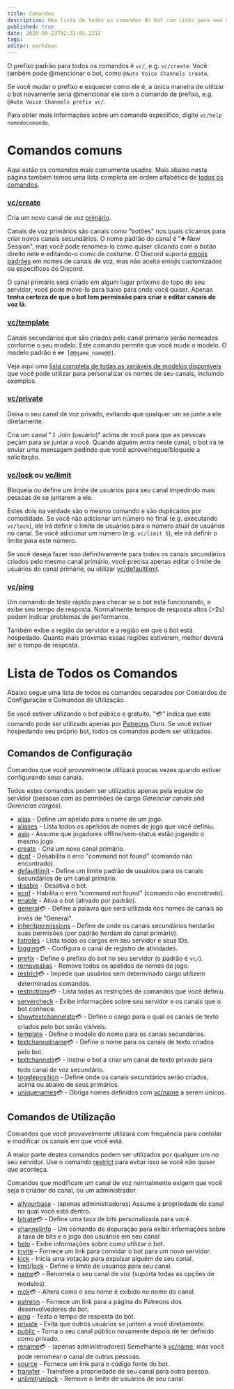 ```yaml
---
title: Comandos
description: Uma lista de todos os comandos do bot com links para uma documentação mais datalhada para cada um.
published: true
date: 2020-09-23T02:31:05.221Z
tags: 
editor: markdown
---
```


O prefixo padrão para todos os comandos é `vc/`, e.g. `vc/create`. Você também pode @mencionar o bot, como `@Auto Voice Channels create`.

Se você mudar o prefixo e esquecer como ele é, a única maneira de utilizar o bot novamente seria @mencionar ele com o comando de prefixo, e.g. `@Auto Voice Channels prefix vc/`.

Para obter mais informações sobre um comando específico, digite `vc/help nomedocomando`.


# Comandos comuns

Aqui estão os comandos mais comumente usados. Mais abaixo nesta página também temos uma lista completa em ordem alfabética de  [todos os comandos](/commands#list-of-all-commands).


### [vc/create](/commands/create)
Cria um novo canal de voz [primário](/how-it-works#primary-and-secondary-channels).

Canais de voz primários são canais como "botões" nos quais clicamos para criar novos canais secundários. O nome padrão do canal é "➕ New Session", mas você pode renomea-lo como quiser clicando com o botão direito nele e editando-o como de costume. O Discord suporta [emojis padrões](http://www.unicode.org/emoji/charts/full-emoji-list.html) em nomes de canais de voz, mas não aceita emojis customizados ou especificos do Discord.

O canal primário será criado em algum lugar próximo do topo do seu servidor, você pode move-lo para baixo para onde você quiser. Apenas **tenha certeza de que o bot tem permissão para criar e editar canais de voz lá.**


### [vc/template](/commands/template)
Canais secundários que são criados pelo canal primário serão nomeados conforme o seu modelo. Este comando permite que você mude o modelo. O modelo padrão é `## [@@game_name@@]`.

Veja aqui uma [lista completa de todas as variáveis de modelos disponíveis](/commands/template) que você pode utilizar para personalizar os nomes de seu canais, incluindo exemplos.


### [vc/private](/commands/private)
Deixa o seu canal de voz privado, evitando que qualquer um se junte a ele diretamente.

Cria um canal "⇩ Join (usuário)" acima de você para que as pessoas peçam para se juntar a você. Quando alguém entra neste canal, o bot irá te enviar uma mensagem pedindo que você aprove/negue/bloqueie a solicitação.


### [vc/lock](/commands/limit) ou [vc/limit](/commands/limit)
Bloqueia ou define um limite de usuários para seu canal impedindo mais pessoas de se juntarem a ele.

Estes dois na verdade são o mesmo comando e são duplicados por comodidade. Se você não adicionar um número no final (e.g. executando `vc/lock`), ele irá definir o limite de usuários para o número atual de usuários no canal. Se você adicionar um número (e.g. `vc/limit 5`), ele irá definir o limite para este número.

Se você deseja fazer isso definitivamente para todos os canais secundários criados pelo mesmo canal primário, você precisa apenas editar o limite de usuários do canal primário, ou utilizar [vc/defaultlimit](/commands/defaultlimit).


### [vc/ping](/commands/ping)
Um comando de teste rápido para checar se o bot está funcionando, e exibe seu tempo de resposta. Normalmente tempos de resposta altos (>2s) podem indicar problemas de performance.

Também exibe a região do servidor e a região em que o bot está hospedado. Quanto mais próximas essas regiões estiverem, melhor deverá ser o tempo de resposta.


# Lista de Todos os Comandos

Abaixo segue uma lista de todos os comandos separados por Comandos de Configuração e Comandos de Utilização.

Se você estiver utilizando o bot público e gratuito, "💳" indica que este comando pode ser utilizado apenas por [Patreons](https://patreon.com/pixaal) Ouro. Se você estiver hospedando seu próprio bot, todos os comandos podem ser utilizados.

## Comandos de Configuração

Comandos que você provavelmente utilizará poucas vezes quando estiver configurando seus canais.

Todos estes comandos podem ser utilizados apenas pela equipe do servidor (pessoas com as permisões de cargo *Gerenciar canais* and *Gerencias cargos*).

* [alias](/commands/alias) - Define um apelido para o nome de um jogo.
* [aliases](/commands/aliases) - Lista todos os apelidos de nomes de jogo que você definiu.
* [asip](/commands/asip) - Assume que jogadores offline/sem-status estão jogando o mesmo jogo.
* [create](/commands/create) - Cria um novo canal primário.
* [dcnf](/commands/dcnf) - Desabilita o erro "command not found" (comando não encontrado).
* [defaultlimit](/commands/defaultlimit) - Define um limite padrão de usuários para os canais secundários de um  canal primário.
* [disable](/commands/disable) - Desativa o bot.
* [ecnf](/commands/ecnf) - Habilita o erro "command not found" (comando não encontrado).
* [enable](/commands/enable) - Ativa o bot (ativado por padrão).
* [general](/commands/general)💳 - Define a palavra que será utilizada nos nomes de canais ao invés de "General".
* [inheritpermissions](/commands/inheritpermissions) - Define de onde os canais secundários herdarão suas permisões (por padrão herdam do canal primário).
* [listroles](/commands/listroles) - Lista todos os cargos em seu servidor e seus IDs.
* [logging](/commands/logging)💳 - Configura o canal de registro de atividades.
* [prefix](/commands/prefix) - Define o prefixo do bot no seu servidor (o padrão é `vc/`).
* [removealias](/commands/removealias) - Remove todos os apelidos de nomes de jogo.
* [restrict](/commands/restrict)💳 - Impede que usuários sem determinado cargo utilizem determinados comandos.
* [restrictions](/commands/restrictions)💳 - Lista todas as restrições de comandos que você definiu.
* [servercheck](/commands/servercheck) - Exibe informações sobre seu servidor e os canais que o bot conhece.
* [showtextchannelsto](/commands/showtextchannelsto)💳 - Define o cargo para o qual os canais de texto criados pelo bot serão visíveis.
* [template](/commands/template) - Define o modelo do nome para os canais secundários.
* [textchannelname](/commands/textchannelname)💳 - Define o nome para os canais de texto criados pelo bot.
* [textchannels](/commands/textchannels)💳 - Instrui o bot a criar um canal de texto privado para todo canal de voz secundário.
* [toggleposition](/commands/toggleposition) - Define onde os canais secundários serão criados, acima ou abaixo de seus primários.
* [uniquenames](/commands/uniquenames)💳 - Obriga nomes definidos com [vc/name](/commands/name) a serem únicos.

## Comandos de Utilização

Comandos que você provavelmente utilizará com frequência para contolar e modificar os canais em que você está.

A maior parte destes comandos podem ser utilizados por qualquer um no seu servidor. Use o comando [restrict](/commands/restrict) para evitar isso se você não quiser que aconteça.

Comandos que modificam um canal de voz normalmente exigem que você seja o criador do canal, ou um administrador.

* [allyourbase](/commands/allyourbase) - (apenas administradores) Assume a propriedade do canal no qual você está dentro.
* [bitrate](/commands/bitrate)💳 - Define uma taxa de bits personalizada para você.
* [channelinfo](/commands/channelinfo) - Um comando de depuração para exibir informações sobre a taxa de bits e o jogo dos usuários em seu canal
* [help](/commands/help) - Exibe informações sobre como utilizar o bot.
* [invite](/commands/invite) - Fornece um link para convidar o bot para um novo servidor.
* [kick](/commands/kick) - Inicia uma votação para expulsar alguém de seu canal.
* [limit](/commands/limit)/[lock](/commands/limit) - Define o limite de usuários para seu canal.
* [name](/commands/name)💳 - Renomeia o seu canal de voz (suporta todas as opções de modelos).
* [nick](/commands/nick)💳 - Altera como o seu nome é exibido no nome do canal.
* [patreon](/commands/patreon) - Fornece um link para a página do Patreons dos desenvolvedores do bot.
* [ping](/commands/ping) - Testa o tempo de resposta do bot.
* [private](/commands/private) - Evita que outros usuários se juntem a você diretamente.
* [public](/commands/public) - Torna o seu canal público novamente depois de ter definido como privado.
* [rename](/commands/rename)💳 - (apenas administradores) Semelhante à [vc/name](/commands/name), mas você pode renomear o canal de outras pessoas.
* [source](/commands/source) - Fornece um link para o código fonte do bot.
* [transfer](/commands/transfer) - Transfere a propriedade de seu canal para outra pessoa.
* [unlimit](/commands/unlimit)/[unlock](/commands/unlimit) - Remove o limite de usuários de seu canal.
